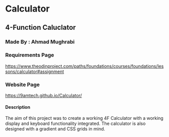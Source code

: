 # Calculator
## 4-Function Caluclator

### Made By : Ahmad Mughrabi

### Requirements Page
https://www.theodinproject.com/paths/foundations/courses/foundations/lessons/calculator#assignment

### Website Page
https://9amtech.github.io/Calculator/

#### Description
The aim of this project was to create a working 4F Calculator with a working display and keyboard
functionality integrated. The calculator is also designed with a gradient and CSS grids in mind. 

